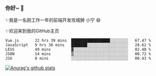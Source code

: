 ### 你好~  👋

✨我是一名刚工作一年的前端开发攻城狮 小宁 😄

✨欢迎来到我的GitHub主页
<!--
**7148505/7148505** is a ✨ _special_ ✨ repository because its `README.md` (this file) appears on your GitHub profile.

Here are some ideas to get you started:

- 🔭 I’m currently working on ...
- 🌱 I’m currently learning ...
- 👯 I’m looking to collaborate on ...
- 🤔 I’m looking for help with ...
- 💬 Ask me about ...
- 📫 How to reach me: ...
- 😄 Pronouns: ...
- ⚡ Fun fact: ...
-->

<!--START_SECTION:waka-->
```text
Vue.js       22 hrs 39 mins  █████████████████░░░░░░░░   67.47 % 
JavaScript   9 hrs 36 mins   ███████░░░░░░░░░░░░░░░░░░   28.62 % 
LESS         49 mins         ▓░░░░░░░░░░░░░░░░░░░░░░░░   02.48 % 
JSON         14 mins         ▒░░░░░░░░░░░░░░░░░░░░░░░░   00.72 % 
JSX          8 mins          ░░░░░░░░░░░░░░░░░░░░░░░░░   00.43 % 
```
<!--END_SECTION:waka-->

[![Anurag's github stats](https://github-readme-stats.vercel.app/api?username=ZhangNing-debug)](https://github.com/anuraghazra/github-readme-stats)

